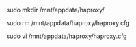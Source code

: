

sudo mkdir /mnt/appdata/haproxy/

sudo rm /mnt/appdata/haproxy/haproxy.cfg

sudo vi /mnt/appdata/haproxy/haproxy.cfg


